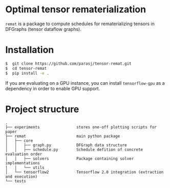 # Optimal tensor rematerialization
`remat` is a package to compute schedules for rematerializing tensors in DFGraphs (tensor dataflow graphs).

# Installation
```bash
$  git clone https://github.com/parasj/tensor-remat.git
$  cd tensor-remat
$  pip install -e .
```

If you are evaluating on a GPU instance, you can install `tensorflow-gpu` as a dependency in order to enable GPU support.

# Project structure
```
.
├── experiments                stores one-off plotting scripts for paper
├── remat                      main python package
│   ├── core
│   │   ├── graph.py           DFGraph data structure
│   │   ├── schedule.py        Schedule defition of concrete evaluation order
│   │   ├── solvers            Package containing solver implementations
│   │   └── utils 
│   └── tensorflow2            Tensorflow 2.0 integration (extraction and execution)
└── tests
```